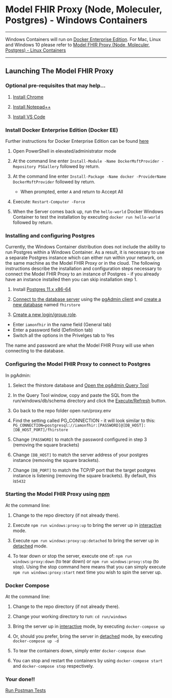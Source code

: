 # Model FHIR Proxy (Node, Moleculer, Postgres) - Windows Containers

---

Windows Containers will run on [Docker Enterprise Edition](https://docs.microsoft.com/en-us/virtualization/windowscontainers/quick-start/set-up-environment?tabs=Windows-Server). For Mac, Linux and Windows 10 please refer to [Model FHIR Proxy (Node, Moleculer, Postgres) - Linux Containers](linux.md)

---

## Launching The Model FHIR Proxy

### Optional pre-requisites that may help...

1. [Install Chrome](https://support.google.com/chrome/answer/95346?co=GENIE.Platform%3DDesktop&hl=en-GB)

2. [Install Notepad++](https://notepad-plus-plus.org)

3. [Install VS Code](https://code.visualstudio.com/download)

### Install Docker Enterprise Edition (Docker EE)
Further instructions for Docker Enterprise Edition can be found [here](https://docs.microsoft.com/en-us/virtualization/windowscontainers/quick-start/set-up-environment?tabs=Windows-Server)

1. Open PowerShell in elevated/administrator mode

2. At the command line enter `Install-Module -Name DockerMsftProvider -Repository PSGallery` followed by return.

3. At the command line enter `Install-Package -Name docker -ProviderName DockerMsftProvider` followed by return.
   
   * When prompted, enter `A` and return to Accept All

4. Execute: `Restart-Computer -Force`

5. When the Server comes back up, run the `hello-world` Docker Windows Container to test the installation by executing `docker run hello-world` followed by return.

### Installing and configuring Postgres
Currently, the Windows Container distribution does not include the ability to run Postgres within a Windows Container. As a result, it is necessary to use a separate Postgres instance which can either run within your network, on the same machine as the Model FHIR Proxy or in the cloud. The following instructions describe the installation and configuration steps necessary to connect the Model FHIR Proxy to an instance of Postgres - if you already have an instance installed then you can skip installation step 1.

1. Install [Postgres 11.x x86-64](https://www.enterprisedb.com/downloads/postgres-postgresql-downloads/)

2. [Connect to the database server](https://www.pgadmin.org/docs/pgadmin4/4.17/connecting.html) using the [pgAdmin client](https://www.pgadmin.org) and [create a new database](https://www.pgadmin.org/docs/pgadmin4/4.17/database_dialog.html) named `fhirstore` 

3. [Create a new login/group role](https://www.pgadmin.org/docs/pgadmin4/4.17/role_dialog.html). 

  * Enter `iamonfhir` in the name field (General tab)
  * Enter a password field (Definition tab)
  * Switch all the options in the Privelges tab to Yes

  The name and password are what the Model FHIR Proxy will use when connecting to the database.

### Configuring the Model FHIR Proxy to connect to Postgres
In pgAdmin:

1. Select the fhirstore database and [Open the pgAdmin Query Tool](https://www.pgadmin.org/docs/pgadmin4/latest/query_tool.html)

2. In the Query Tool window, copy and paste the SQL from the run/windows/db/schema directory and click the [Execute/Refresh](https://www.pgadmin.org/docs/pgadmin4/latest/query_tool_toolbar.html#query-execution) button.

3. Go back to the repo folder open run/proxy.env

4. Find the setting called PG_CONNECTION - it will look similar to this: `PG_CONNECTION=postgresql://iamonfhir:[PASSWORD]@[DB_HOST]:[DB_HOST_PORT]/fhirstore`

5. Change `[PASSWORD]` to match the password configured in step 3 (removing the square brackets)

6. Change `[DB_HOST]` to match the server address of your postgres instance (removing the square brackets).

7. Change `[DB_PORT]` to match the TCP/IP port that the target postgres instance is listening (removing the square brackets). By default, this is`5432`

### Starting the Model FHIR Proxy using [npm](https://www.npmjs.com)
At the command line:

1. Change to the repo directory (if not already there).

2. Execute `npm run windows:proxy:up` to bring the server up in [interactive](https://docs.docker.com/engine/reference/commandline/exec/) mode.

3. Execute `npm run windows:proxy:up:detached` to bring the server up in [detached](https://docs.docker.com/engine/reference/commandline/exec/) mode.

4. To tear down or stop the server, execute one of: `npm run windows:proxy:down` (to tear down) or `npm run windows:proxy:stop` (to stop). Using the stop command here means that you can simply execute `npm run windows:proxy:start` next time you wish to spin the server up.

### Docker Compose
At the command line:

1. Change to the repo directory (if not already there).

2. Change your working directory to run: `cd run/windows`

3. Bring the server up in [interactive](https://docs.docker.com/engine/reference/commandline/exec/) mode, by executing `docker-compose up`

4. Or, should you prefer, bring the server in [detached](https://docs.docker.com/engine/reference/commandline/exec/) mode, by executing `docker-compose up -d`

5. To tear the containers down, simply enter `docker-compose down`

6. You can stop and restart the containers by using `docker-compose start` and `docker-compose stop` respectively.

### Your done!!

[Run Postman Tests](../README.md)
